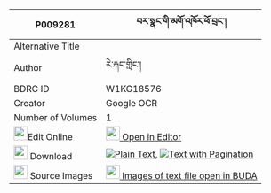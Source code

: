 |P009281|བར་སྣང་གི་མགོ་འཁོར་ཕོ་བྲང་། 
| --- | --- 
|Alternative Title |
|Author| རེ་རྐང་གླིང་།
|BDRC ID | W1KG18576
|Creator | Google OCR
|Number of Volumes| 1
|<img width="25" src="https://img.icons8.com/color/25/000000/edit-property.png">Edit Online| [<img width="25" src="https://avatars.githubusercontent.com/u/45091458?s=200&v=4"> Open in Editor](http://editor.openpecha.org/P009281)
|<img width="25" src="https://img.icons8.com/fluent/48/000000/download-2.png"/>  Download | [![](https://img.icons8.com/color/20/000000/txt.png)Plain Text](https://github.com/Openpecha/P009281/releases/download/v2/barnang_gi_gokhor_podrang_plain_P009281.zip), [![](https://img.icons8.com/color/20/000000/txt.png)Text with Pagination](https://github.com/Openpecha/P009281/releases/download/v2/barnang_gi_gokhor_podrang_pages_P009281.zip)
|<img width="25" src="https://img.icons8.com/plasticine/100/000000/pictures-folder.png"/>  Source Images | [<img width="25" src="https://library.bdrc.io/icons/BUDA-small.svg"> Images of text file open in BUDA](https://library.bdrc.io/show/bdr:W1KG18576)